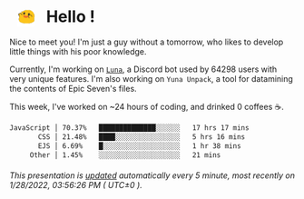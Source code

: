 <h1>   <img src="./spoink.gif" style="vertical-align:middle;" width="30px">   Hello ! </h1>

Nice to meet you! I'm just a guy without a tomorrow, who likes to develop little things with his poor knowledge.

Currently, I'm working on <a href='https://github.com/Asgarrrr/Luna'>`Luna`</a>, a Discord bot used by 64298 users with very unique features. I'm also working on `Yuna Unpack`, a tool for datamining the contents of Epic Seven's files.

This week, I've worked on ~24 hours of coding, and drinked 0 coffees ☕.

```
JavaScript │ 70.37%   ██████████████░░░░░░   17 hrs 17 mins
       CSS │ 21.48%   ████░░░░░░░░░░░░░░░░   5 hrs 16 mins
       EJS │ 6.69%    █░░░░░░░░░░░░░░░░░░░   1 hr 38 mins
     Other │ 1.45%    ░░░░░░░░░░░░░░░░░░░░   21 mins
```

###### This presentation is [updated](https://github.com/Asgarrrr) automatically every 5 minute, most recently on 1/28/2022, 03:56:26 PM ( UTC±0 ).